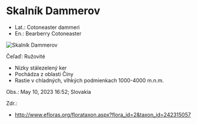 # Skalník Dammerov
- Lat.: Cotoneaster dammeri
- En.: Bearberry Cotoneaster

![Skalník Dammerov](./bearberry_cotoneaster.jpg "Skalník Dammerov")

Čeľaď: Ružovité

- Nízky stálezelený ker
- Pochádza z oblasti Číny
- Rastie v chladných, vlhkých podmienkach 1000-4000 m.n.m.

Obs.: May 10, 2023 16:52; Slovakia

Zdr.:
- http://www.efloras.org/florataxon.aspx?flora_id=2&taxon_id=242315057